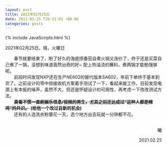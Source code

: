 ```yaml
---
layout: post
title: 2021年02月25日
date: 2021-02-25 T20:51:01 +08:00
categories: posts
---
```


{% include JavaScripts.html %}

2021年02月25日，晴，火曜日  
  
&emsp;&emsp;春节就要结束了，盼了好久的海底捞番茄自煮火锅又涨价了，终于还是买菜自己煮了一锅，没想到味道竟然出奇的好~ 配上热油浇的蘸料，煮两锅才能勉强够呢。  
&emsp;&emsp;前段时间发现NXP还在生产NE602的替代版本SA602，年前下单终于基本到货了。之前设计的零中频接收机方案着手测试了一下，看起来能工作。目前发现电源上有本振的噪声，虽然不大，但还是怀疑设计的可用性，再考虑一下改改测试方法。  
&emsp;&emsp;**~~真看不惯一直刷娱乐信息/视频的男生，尤其之前还达成过“这种人都是辣鸡”的共识。~~** **(给他一个改过自新的机会)**  
&emsp;&emsp;还有的人选洗衣粉要花一天，选个地方出去玩就一分钟都不花。  
&emsp;&emsp;
<p align="right">曦</p>
<p align="right">2021.02.25</p>